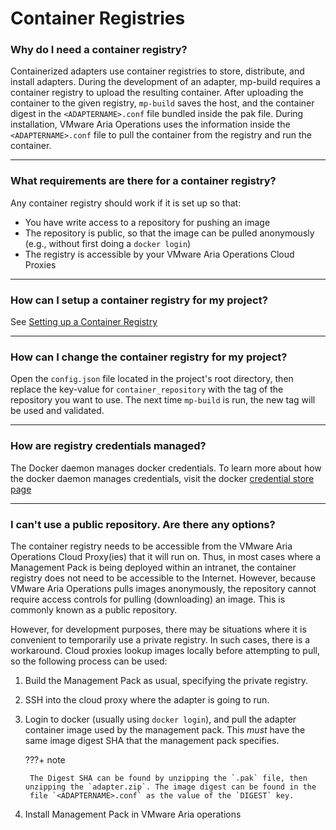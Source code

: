 # Container Registries


### Why do I need a container registry?

Containerized adapters use container registries to store, distribute, and install adapters. During the development of an
adapter, mp-build requires a container registry to upload the resulting container. After uploading the container to the
given registry, `mp-build` saves the host, and the container digest in the `<ADAPTERNAME>.conf` file bundled inside the pak
file. During installation, VMware Aria Operations uses the information inside the `<ADAPTERNAME>.conf` file to pull the
container from the registry and run the container.

---
### What requirements are there for a container registry?

Any container registry should work if it is set up so that:

* You have write access to a repository for pushing an image
* The repository is public, so that the image can be pulled anonymously (e.g., without first doing a `docker login`)
* The registry is accessible by your VMware Aria Operations Cloud Proxies

---
### How can I setup a container registry for my project?

See [Setting up a Container Registry](../guides/container_registry_setup.md)

---
### How can I change the container registry for my project?

Open the `config.json` file located in the project's root directory, then replace the key-value for `container_repository` with the tag of the
repository you want to use. The next time `mp-build` is run, the new tag will be used and validated.

---
### How are registry credentials managed?

The Docker daemon manages docker credentials. To learn more about how the docker daemon manages credentials,
visit the docker [credential store page](https://docs.docker.com/engine/reference/commandline/login/#credentials-store)

---
### I can't use a public repository. Are there any options?

The container registry needs to be accessible from the VMware Aria Operations Cloud Proxy(ies) that it will run on. Thus, in most cases
where a Management Pack is being deployed within an intranet, the container registry does not need to be accessible to the Internet.
However, because VMware Aria Operations pulls images anonymously, the repository cannot require access controls for pulling (downloading)
an image. This is commonly known as a public repository. 

However, for development purposes, there may be situations where it is convenient to temporarily use a private registry. In such cases,
there is a workaround. Cloud proxies lookup images locally before attempting to pull, so the following process can be used:

1. Build the Management Pack as usual, specifying the private registry.
2. SSH into the cloud proxy where the adapter is going to run.
3. Login to docker (usually using `docker login`), and pull the adapter container image used by the management pack. 
   This _must_ have the same image digest SHA that the management pack specifies. 

    ???+ note

        The Digest SHA can be found by unzipping the `.pak` file, then unzipping the `adapter.zip`. The image digest can be found in the 
        file `<ADAPTERNAME>.conf` as the value of the `DIGEST` key.

4. Install Management Pack in VMware Aria operations
